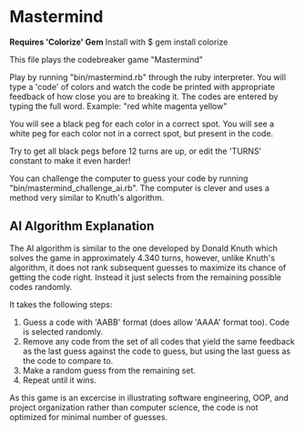 Mastermind
==========

**Requires 'Colorize' Gem**
Install with $ gem install colorize

This file plays the codebreaker game "Mastermind"

Play by running "bin/mastermind.rb" through the ruby interpreter.  You will type a 'code' of colors and watch the code be printed with appropriate feedback of how close you are to breaking it.  The codes are entered by typing the full word.  Example: "red white magenta yellow"

You will see a black peg for each color in a correct spot.
You will see a white peg for each color not in a correct spot, but present in the code.

Try to get all black pegs before 12 turns are up, or edit the 'TURNS' constant to make it even harder!

You can challenge the computer to guess your code by running "bin/mastermind_challenge_ai.rb".  The computer is clever and uses a method very similar to Knuth's algorithm.

AI Algorithm Explanation
------------------------

The AI algorithm is similar to the one developed by Donald Knuth which solves the game in approximately 4.340 turns, however, unlike Knuth's algorithm, it does not rank subsequent guesses to maximize its chance of getting the code right.  Instead it just selects from the remaining possible codes randomly.  

It takes the following steps:
1. Guess a code with 'AABB' format (does allow 'AAAA' format too). Code is selected randomly.
2. Remove any code from the set of all codes that yield the same feedback as the last guess against the code to guess, but using the last guess as the code to compare to.
3. Make a random guess from the remaining set.
4. Repeat until it wins.

As this game is an excercise in illustrating software engineering, OOP, and project organization rather than computer science, the code is not optimized for minimal number of guesses.
